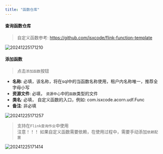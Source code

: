 ```yaml
---
title: "函数仓库"
---
```


#### 查询函数仓库

> 自定义函数参考: https://github.com/isxcode/flink-function-template

![20241225171210](https://img.isxcode.com/picgo/20241225171210.png)

#### 添加函数

> 点击`添加函数`按钮

- **名称**: 必填，该名称，将在sql中的当函数名称使用，租户内名称唯一，推荐全字母小写
- **资源文件**: 必填， `资源中心`中的`函数`类型的文件
- **类名**: 必填， 自定义函数的入口，例如: com.isxcode.acorn.udf.Func
- **备注**: 非必填

![20241225171257](https://img.isxcode.com/picgo/20241225171257.png)

> 支持在`Flink查询作业`中使用   
> 注意！！！ 如果自定义函数需要依赖，在使用过程中，需要手动添加`依赖配置`

![20241225171414](https://img.isxcode.com/picgo/20241225171414.png)